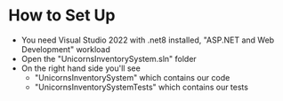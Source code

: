 # How to Set Up  
* You need Visual Studio 2022 with .net8 installed, "ASP.NET and Web Development" workload  
* Open the "UnicornsInventorySystem.sln" folder
* On the right hand side you'll see
  * "UnicornsInventorySystem" which contains our code
  * "UnicornsInventorySystemTests" which contains our tests
